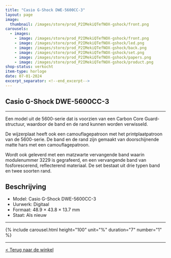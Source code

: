 ```yaml
---
title: "Casio G-Shock DWE-5600CC-3"
layout: page
image: 
  thumbnail: /images/store/prod_P2IMekiQTefNOX-gshock/front.png
carousels:
  - images: 
    - image: /images/store/prod_P2IMekiQTefNOX-gshock/front.png
    - image: /images/store/prod_P2IMekiQTefNOX-gshock/led.png
    - image: /images/store/prod_P2IMekiQTefNOX-gshock/back.png
    - image: /images/store/prod_P2IMekiQTefNOX-gshock/set.png
    - image: /images/store/prod_P2IMekiQTefNOX-gshock/papers.png
    - image: /images/store/prod_P2IMekiQTefNOX-gshock/product.png
shop-status: verkocht
item-type: horloge
date: 07-01-2024
excerpt_separator: <!--end_excerpt-->
---
```


## Casio G-Shock DWE-5600CC-3

<!--end_excerpt-->

***

Een model uit de 5600-serie dat is voorzien van een Carbon Core Guard-structuur, waardoor de band en de rand kunnen worden verwisseld. 

De wijzerplaat heeft ook een camouflagepatroon met het printplaatpatroon van de 5600-serie. De band en de rand zijn gemaakt van doorschijnende matte hars met een camouflagepatroon.

Wordt ook geleverd met een matzwarte vervangende band waarin modulenummer 3229 is gegrafeerd, en een vervangende band van fosforescerend, reflecterend materiaal. De set bestaat uit drie typen band en twee soorten rand.

## Beschrijving
* Model: Casio G-Shock DWE-5600CC-3
* Uurwerk: Digitaal
* Formaat: 48.9 × 43.8 × 13.7 mm
* Staat: Als nieuw

***

{% include carousel.html height="100" unit="%" duration="7" number="1" %}

***

[< Terug naar de winkel](/winkel)

